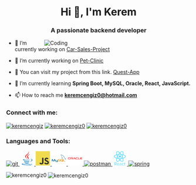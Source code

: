 <h1 align="center">Hi 👋, I'm Kerem</h1>
<h3 align="center">A passionate backend developer</h3>
<img align="right" alt="Coding" width="400" src="https://cdn.dribbble.com/users/1162077/screenshots/3848914/programmer.gif">

- 🔭 I’m currently working on [Car-Sales-Project](https://github.com/keremcengiz0/CarSalesProject)

- 🔭 I’m currently working on [Pet-Clinic](https://github.com/keremcengiz0/sfg-pet-clinic)

- 🔭 You can visit my project from this link. [Quest-App](https://github.com/keremcengiz0/questapp)

- 🌱 I’m currently learning **Spring Boot, MySQL, Oracle, React, JavaScript.**

- 📫 How to reach me **keremcengiz0@hotmail.com**

<h3 align="left">Connect with me:</h3>
<p align="left">
<a href="https://linkedin.com/in/keremcengiz" target="blank"><img align="center" src="https://raw.githubusercontent.com/rahuldkjain/github-profile-readme-generator/master/src/images/icons/Social/linked-in-alt.svg" alt="keremcengiz" height="30" width="40" /></a>
<a href="https://www.hackerrank.com/keremcengiz0" target="blank"><img align="center" src="https://raw.githubusercontent.com/rahuldkjain/github-profile-readme-generator/master/src/images/icons/Social/hackerrank.svg" alt="keremcengiz0" height="30" width="40" /></a>
<a href="mailto:keremcengiz0@hotmail.com" target="blank"><img align="center" src="https://cdn-icons-png.flaticon.com/512/761/761755.png" alt="keremcengiz0" height="30" width="40" /></a>
</p>

<h3 align="left">Languages and Tools:</h3>
<p align="left"> <a href="https://git-scm.com/" target="_blank" rel="noreferrer"> <img src="https://www.vectorlogo.zone/logos/git-scm/git-scm-icon.svg" alt="git" width="40" height="40"/> </a> <a href="https://www.java.com" target="_blank" rel="noreferrer"> <img src="https://raw.githubusercontent.com/devicons/devicon/master/icons/java/java-original.svg" alt="java" width="40" height="40"/> </a> <a href="https://developer.mozilla.org/en-US/docs/Web/JavaScript" target="_blank" rel="noreferrer"> <img src="https://raw.githubusercontent.com/devicons/devicon/master/icons/javascript/javascript-original.svg" alt="javascript" width="40" height="40"/> </a> <a href="https://www.mysql.com/" target="_blank" rel="noreferrer"> <img src="https://raw.githubusercontent.com/devicons/devicon/master/icons/mysql/mysql-original-wordmark.svg" alt="mysql" width="40" height="40"/> </a> <a href="https://www.oracle.com/" target="_blank" rel="noreferrer"> <img src="https://raw.githubusercontent.com/devicons/devicon/master/icons/oracle/oracle-original.svg" alt="oracle" width="40" height="40"/> </a> <a href="https://postman.com" target="_blank" rel="noreferrer"> <img src="https://www.vectorlogo.zone/logos/getpostman/getpostman-icon.svg" alt="postman" width="40" height="40"/> </a> <a href="https://reactjs.org/" target="_blank" rel="noreferrer"> <img src="https://raw.githubusercontent.com/devicons/devicon/master/icons/react/react-original-wordmark.svg" alt="react" width="40" height="40"/> </a> <a href="https://spring.io/" target="_blank" rel="noreferrer"> <img src="https://www.vectorlogo.zone/logos/springio/springio-icon.svg" alt="spring" width="40" height="40"/> </a> </p>


<p><img align="left" src="https://github-readme-stats.vercel.app/api/top-langs?username=keremcengiz0&show_icons=true&locale=en&layout=compact" alt="keremcengiz0" /></p>

<p>&nbsp;<img align="center" src="https://github-readme-stats.vercel.app/api?username=keremcengiz0&show_icons=true&locale=en" alt="keremcengiz0" /></p>
